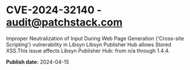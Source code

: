 # CVE-2024-32140 - audit@patchstack.com

Improper Neutralization of Input During Web Page Generation ('Cross-site Scripting') vulnerability in Libsyn Libsyn Publisher Hub allows Stored XSS.This issue affects Libsyn Publisher Hub: from n/a through 1.4.4.



**Publish date:** 2024-04-15
